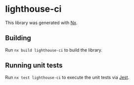 # lighthouse-ci

This library was generated with [Nx](https://nx.dev).

## Building

Run `nx build lighthouse-ci` to build the library.

## Running unit tests

Run `nx test lighthouse-ci` to execute the unit tests via [Jest](https://jestjs.io).
